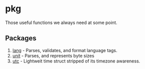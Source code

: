 # pkg

Those useful functions we always need at some point.

## Packages

1. [lang](./lang) - Parses, validates, and format language tags.
2. [unit](./unit) - Parses, and represents byte sizes
3. [utc](./utc) - Lightweit time struct stripped of its timezone awareness.
